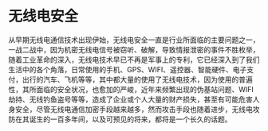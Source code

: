 # 无线电安全

从早期无线电通信技术出现伊始，无线电安全一直是行业所面临的主要问题之一，一战二战中，因为机密无线电信号被窃听、破解，导致情报泄密的事件不胜枚举，随着工业革命的深入，无线电技术早已不再是军事上的专利，它已经深入到了我们生活中的各个角落，日常使用的手机、GPS、WIFI、遥控器、智能硬件、电子支付，出行的汽车、飞机等等，其中都大量的使用了无线电技术，因为使用的普遍性，其所面临的安全状况，也愈加的严峻，近年来频繁出现的伪基站问题、WIFI劫持、无线钓鱼盗号等等，造成了企业或个人大量的财产损失，甚至有可能危害人身安全，尽管无线电通信加密手段越来越多，然而攻击手段也随着进步，无线电攻防在其诞生的一百多年间，以及可预见的将来，都将是一个长久的话题。
 